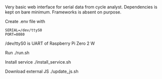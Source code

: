 Very basic web interface for serial data from cycle analyst. Dependencies is kept on bare minimum. Frameworks is absent on purpose.

Create .env file with

```
SERIAL=/dev/ttyS0 
PORT=8080
```

/dev/ttyS0 is UART of Raspberry Pi Zero 2 W

Run
./run.sh

Install service
./install_service.sh

Download external JS
./update_js.sh
